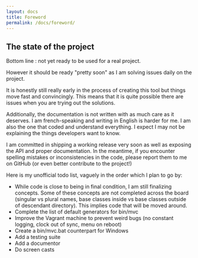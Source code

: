 ```yaml
---
layout: docs
title: Foreword
permalink: /docs/foreword/
---
```


## The state of the project

Bottom line : not yet ready to be used for a real project.

However it should be ready "pretty soon" as I am solving issues daily on the project.

It is honestly still really early in the process of creating this tool but things move fast and convincingly. This means that it is quite possible there are issues when you are trying out the solutions.

Additionally, the documentation is not written with as much care as it deserves. I am french-speaking and writing in English is harder for me. I am also the one that coded and understand everything. I expect I may not be explaining the things developers want to know.

I am committed in shipping a working release very soon as well as exposing the API and proper documentation. In the meantime, if you encounter spelling mistakes or inconsistencies in the code, please report them to me on GitHub (or even better contribute to the project!)

Here is my unofficial todo list, vaguely in the order which I plan to go by:

* While code is close to being in final condition, I am still finalizing concepts. Some of these concepts are not completed across the board (singular vs plural names, base classes inside vs base classes outside of descendant directory). This implies code that will be moved around.
* Complete the list of default generators for bin/mvc
* Improve the Vagrant machine to prevent weird bugs (no constant logging, clock out of sync, menu on reboot)
* Create a bin/mvc.bat counterpart for Windows
* Add a testing suite
* Add a documentor
* Do screen casts
